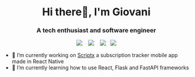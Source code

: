 <h1 align="center">Hi there👋, I'm Giovani</h1>
<h3 align="center">A tech enthusiast and software engineer</h3>

<p align="center">
  <img src="https://img.shields.io/badge/-C%23-00599C?style=flat-square&logo=csharp" />&nbsp;&nbsp;&nbsp;
  <img src="https://img.shields.io/badge/-Python-00599C?style=flat-square&logo=python&color=yellow&logoColor=white" />&nbsp;&nbsp;&nbsp;
  <img src="https://img.shields.io/badge/-Javascript-00599C?style=flat-square&logo=javascript&color=red&logoColor=white" />&nbsp;&nbsp;
  <img src="https://img.shields.io/badge/-Rust-00599C?style=flat-square&logo=rust&color=01949F&logoColor=white" />
</p>

- 🔭  I’m currently working on [Scriptx](https://github.com/gio101046/scriptx-mobile) a subscription tracker mobile app made in React Native
- 🌱  I’m currently learning how to use React, Flask and FastAPI frameworks
